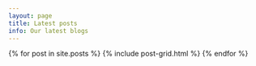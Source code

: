 ```yaml
---
layout: page
title: Latest posts
info: Our latest blogs
---
```


<div class="tiles">
{% for post in site.posts %}
	{% include post-grid.html %}
{% endfor %}
</div>
